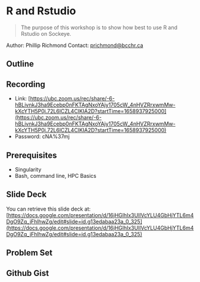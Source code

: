 # R and Rstudio

> The purpose of this workshop is to show how best to use R and Rstudio on Sockeye.

Author: Phillip Richmond 
Contact: prichmond@bcchr.ca


## Outline

## Recording
- Link: [https://ubc.zoom.us/rec/share/-6-hBLivnkJ3ha9Ecebp0nFKTAgNxoYAjy1705cW_4nHVZRrxwmMw-kXcYTH5P0j.72L6lCZL4CIKIA2D?startTime=1658937925000](https://ubc.zoom.us/rec/share/-6-hBLivnkJ3ha9Ecebp0nFKTAgNxoYAjy1705cW_4nHVZRrxwmMw-kXcYTH5P0j.72L6lCZL4CIKIA2D?startTime=1658937925000)
- Password:  cNA%37mj


## Prerequisites
- Singularity
- Bash, command line, HPC Basics

## Slide Deck

You can retrieve this slide deck at: [https://docs.google.com/presentation/d/16jHGlhIx3UIlVcYLU4GbHjYTL6m4DgO9Zq_jFhlhwZg/edit#slide=id.g13edabaa23a_0_325](https://docs.google.com/presentation/d/16jHGlhIx3UIlVcYLU4GbHjYTL6m4DgO9Zq_jFhlhwZg/edit#slide=id.g13edabaa23a_0_325)

## Problem Set


## Github Gist




